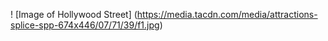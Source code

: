 ! [Image of Hollywood Street] (https://media.tacdn.com/media/attractions-splice-spp-674x446/07/71/39/f1.jpg)
